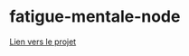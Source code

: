 # fatigue-mentale-node



[Lien vers le projet](https://projects.cri-paris.org/projects/FQKFoFiK/summary)